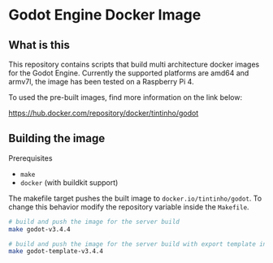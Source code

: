 
# Godot Engine Docker Image

## What is this

This repository contains scripts that build multi architecture docker images for the Godot Engine.
Currently the supported platforms are amd64 and armv7l, the image has been tested on a Raspberry Pi 4.

To used the pre-built images, find more information on the link below:

https://hub.docker.com/repository/docker/tintinho/godot


## Building the image

Prerequisites

- `make`
- `docker` (with buildkit support)

The makefile target pushes the built image to `docker.io/tintinho/godot`. To change this behavior modify the repository variable inside the `Makefile`.

```bash
# build and push the image for the server build
make godot-v3.4.4

# build and push the image for the server build with export template included
make godot-template-v3.4.4
```
